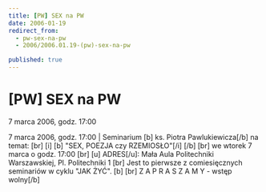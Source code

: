 ```yaml
---
title: [PW] SEX na PW
date: 2006-01-19
redirect_from: 
  - pw-sex-na-pw
  - 2006/2006.01.19-(pw)-sex-na-pw

published: true
---
```




# [PW] SEX na PW

<time>7 marca 2006, godz. 17:00</time>

7 marca 2006, godz. 17:00 | Seminarium [b] ks. Piotra Pawlukiewicza[/b] na temat:  [br] [i] [b] "SEX, POEZJA czy RZEMIOSŁO"[/i] [/b]  [br] we wtorek 7 marca o godz. 17:00 [br]  [u] ADRES[/u]: Mała Aula Politechniki Warszawskiej, Pl. Politechniki 1 [br] Jest to pierwsze z comiesięcznych seminariów w cyklu "JAK ŻYĆ". [b]  [br] Z A P R A S Z A M Y - wstęp wolny[/b]

<!--CONTENT FROM OLD SERVER (jos before 2013): 7 marca 2006, godz. 17:00 | Seminarium [b] ks. Piotra Pawlukiewicza[/b] na temat:  [br] [i] [b] "SEX, POEZJA czy RZEMIOSŁO"[/i] [/b]  [br] we wtorek 7 marca o godz. 17:00 [br]  [u] ADRES[/u]: Mała Aula Politechniki Warszawskiej, Pl. Politechniki 1 [br] Jest to pierwsze z comiesięcznych seminariów w cyklu "JAK ŻYĆ". [b]  [br] Z A P R A S Z A M Y - wstęp wolny[/b]
-->

<!--{{json:{"created_date":"2006-01-19 17:49:49","publish_down":"0000-00-00 00:00:00","id":"301"}}}-->